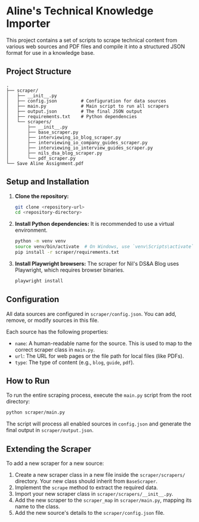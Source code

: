 # Aline's Technical Knowledge Importer

This project contains a set of scripts to scrape technical content from various web sources and PDF files and compile it into a structured JSON format for use in a knowledge base.

## Project Structure

```
.
├── scraper/
│   ├── __init__.py
│   ├── config.json         # Configuration for data sources
│   ├── main.py             # Main script to run all scrapers
│   ├── output.json         # The final JSON output
│   ├── requirements.txt    # Python dependencies
│   └── scrapers/
│       ├── __init__.py
│       ├── base_scraper.py
│       ├── interviewing_io_blog_scraper.py
│       ├── interviewing_io_company_guides_scraper.py
│       ├── interviewing_io_interview_guides_scraper.py
│       ├── nils_dsa_blog_scraper.py
│       └── pdf_scraper.py
└── Save Aline Assignment.pdf
```

## Setup and Installation

1.  **Clone the repository:**
    ```sh
    git clone <repository-url>
    cd <repository-directory>
    ```

2.  **Install Python dependencies:**
    It is recommended to use a virtual environment.
    ```sh
    python -m venv venv
    source venv/bin/activate  # On Windows, use `venv\Scripts\activate`
    pip install -r scraper/requirements.txt
    ```

3.  **Install Playwright browsers:**
    The scraper for Nil's DS&A Blog uses Playwright, which requires browser binaries.
    ```sh
    playwright install
    ```

## Configuration

All data sources are configured in `scraper/config.json`. You can add, remove, or modify sources in this file.

Each source has the following properties:
-   `name`: A human-readable name for the source. This is used to map to the correct scraper class in `main.py`.
-   `url`: The URL for web pages or the file path for local files (like PDFs).
-   `type`: The type of content (e.g., `blog`, `guide`, `pdf`).

## How to Run

To run the entire scraping process, execute the `main.py` script from the root directory:
```sh
python scraper/main.py
```
The script will process all enabled sources in `config.json` and generate the final output in `scraper/output.json`.

## Extending the Scraper

To add a new scraper for a new source:
1.  Create a new scraper class in a new file inside the `scraper/scrapers/` directory. Your new class should inherit from `BaseScraper`.
2.  Implement the `scrape` method to extract the required data.
3.  Import your new scraper class in `scraper/scrapers/__init__.py`.
4.  Add the new scraper to the `scraper_map` in `scraper/main.py`, mapping its name to the class.
5.  Add the new source's details to the `scraper/config.json` file. 